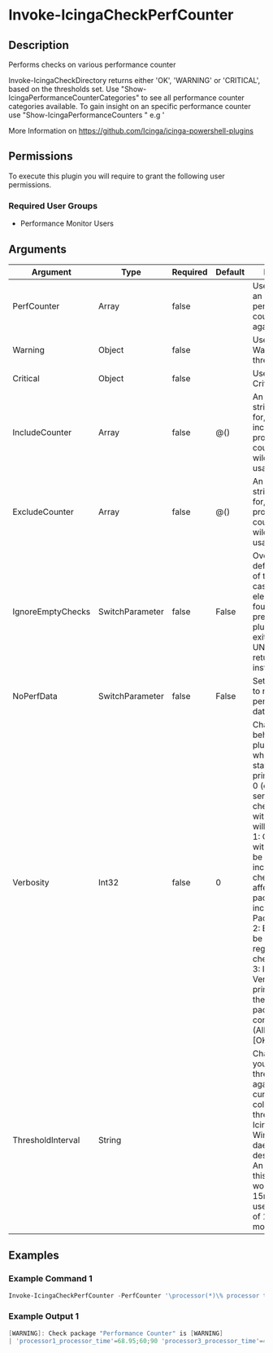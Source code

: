 # Invoke-IcingaCheckPerfCounter

## Description

Performs checks on various performance counter

Invoke-IcingaCheckDirectory returns either 'OK', 'WARNING' or 'CRITICAL', based on the thresholds set.
Use "Show-IcingaPerformanceCounterCategories" to see all performance counter categories available.
To gain insight on an specific performance counter use "Show-IcingaPerformanceCounters <performance counter category>"
e.g '

More Information on https://github.com/Icinga/icinga-powershell-plugins

## Permissions

To execute this plugin you will require to grant the following user permissions.

### Required User Groups

* Performance Monitor Users

## Arguments

| Argument | Type | Required | Default | Description |
| ---      | ---  | ---      | ---     | ---         |
| PerfCounter | Array | false |  | Used to specify an array of performance counter to check against. |
| Warning | Object | false |  | Used to specify a Warning threshold. |
| Critical | Object | false |  | Used to specify a Critical threshold. |
| IncludeCounter | Array | false | @() | An [array] of strings to filter for, only including the provided counters. Allows<br /> wildcard "*" usage |
| ExcludeCounter | Array | false | @() | An [array] of strings to filter for, excluding the provided counters. Allows<br /> wildcard "*" usage |
| IgnoreEmptyChecks | SwitchParameter | false | False | Overrides the default behaviour of the plugin in case no check element was found and<br /> prevent the plugin from exiting UNKNOWN and returns OK instead |
| NoPerfData | SwitchParameter | false | False | Set this argument to not write any performance data |
| Verbosity | Int32 | false | 0 | Changes the behavior of the plugin output which check states are printed:<br /> 0 (default): Only service checks/packages with state not OK will be printed<br /> 1: Only services with not OK will be printed including OK checks of affected check packages including Package config<br /> 2: Everything will be printed regardless of the check state<br /> 3: Identical to Verbose 2, but prints in addition the check package configuration e.g (All must be [OK]) |
| ThresholdInterval | String |  |  | Change the value your defined threshold checks against from the current value to a collected time threshold of the Icinga for Windows daemon, as described [here](https://icinga.com/docs/icinga-for-windows/latest/doc/110-Installation/06-Collect-Metrics-over-Time/). An example for this argument would be 1m or 15m which will use the average of 1m or 15m for monitoring. |

## Examples

### Example Command 1

```powershell
Invoke-IcingaCheckPerfCounter -PerfCounter '\processor(*)\% processor time' -Warning 60 -Critical 90
```

### Example Output 1

```powershell
[WARNING]: Check package "Performance Counter" is [WARNING]
| 'processor1_processor_time'=68.95;60;90 'processor3_processor_time'=4.21;60;90 'processor5_processor_time'=9.5;60;90 'processor_Total_processor_time'=20.6;60;90 'processor0_processor_time'=5.57;60;90 'processor2_processor_time'=0;60;90 'processor4_processor_time'=6.66;60;90    
```


